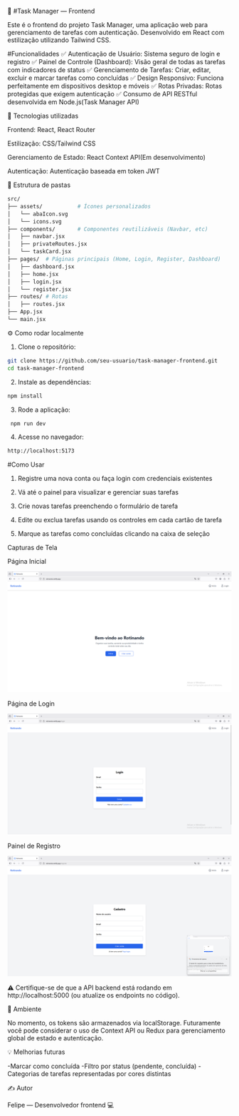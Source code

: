 📝 #Task Manager — Frontend

Este é o frontend do projeto Task Manager, uma aplicação web para gerenciamento de tarefas com autenticação. Desenvolvido em React com estilização utilizando Tailwind CSS.

#Funcionalidades
✅ Autenticação de Usuário: Sistema seguro de login e registro
✅ Painel de Controle (Dashboard): Visão geral de todas as tarefas com indicadores de status
✅ Gerenciamento de Tarefas: Criar, editar, excluir e marcar tarefas como concluídas
✅ Design Responsivo: Funciona perfeitamente em dispositivos desktop e móveis
✅ Rotas Privadas: Rotas protegidas que exigem autenticação
✅ Consumo de API RESTful desenvolvida em Node.js(Task Manager API)

🚀 Tecnologias utilizadas

Frontend: React, React Router

Estilização: CSS/Tailwind CSS

Gerenciamento de Estado: React Context API(Em desenvolvimento)

Autenticação: Autenticação baseada em token JWT

📂 Estrutura de pastas

```bash
src/
├── assets/           # Ícones personalizados
│   └── abaIcon.svg
│   └── icons.svg
├── components/       # Componentes reutilizáveis (Navbar, etc)
│   ├── navbar.jsx
│   ├── privateRoutes.jsx
│   └── taskCard.jsx
├── pages/  # Páginas principais (Home, Login, Register, Dashboard)
│   ├── dashboard.jsx
│   ├── home.jsx
│   ├── login.jsx
│   └── register.jsx
├── routes/ # Rotas
│   ├── routes.jsx
├── App.jsx
└── main.jsx
```

⚙️ Como rodar localmente

1. Clone o repositório:

```bash
git clone https://github.com/seu-usuario/task-manager-frontend.git
cd task-manager-frontend
```

2. Instale as dependências:

```bash
npm install
```

3. Rode a aplicação:

```bash
 npm run dev
```

4. Acesse no navegador:

```bash
http://localhost:5173
```

#Como Usar

1. Registre uma nova conta ou faça login com credenciais existentes

2. Vá até o painel para visualizar e gerenciar suas tarefas

3. Crie novas tarefas preenchendo o formulário de tarefa

4. Edite ou exclua tarefas usando os controles em cada cartão de tarefa

5. Marque as tarefas como concluídas clicando na caixa de seleção

Capturas de Tela

Página Inicial

 <img src="./src/assets/imgs/home.png" alt="homepage"/>

Página de Login

<img src="./src/assets/imgs/login.png" alt="homepage"/>

Painel de Registro

<img src="./src/assets/imgs/register.png" alt="homepage"/>

⚠️ Certifique-se de que a API backend está rodando em http://localhost:5000 (ou atualize os endpoints no código).

🔐 Ambiente

No momento, os tokens são armazenados via localStorage. Futuramente você pode considerar o uso de Context API ou Redux para gerenciamento global de estado e autenticação.

💡 Melhorias futuras

-Marcar como concluída
-Filtro por status (pendente, concluída)
-Categorias de tarefas representadas por cores distintas

✍️ Autor

Felipe — Desenvolvedor frontend 💻
